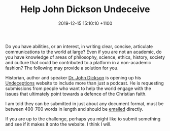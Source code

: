 ﻿---
layout: post
title: "Help John Dickson Undeceive"
date: 2019-12-15 15:10:10 +1100
categories: Apologetics, Religion, Spirituality, Philosophy, ExternalRefs.
description: "Help John Dickson find undeceivers for his Undeceptions platform."
---

Do you have abilities, or an interest, in writing clear, concise, articulate communications to the world at large? Even if you are not an academic, do you have knowledge of areas of philosophy, science, ethics, history, society and culture that could be contributed to a platform in a non-academic fashion? The following may provide a solution for you.

Historian, author and speaker [Dr. John Dickson](https://www.johndickson.org/bio) is opening up his [Undeceptions](https://undeceptions.com/) website to include more than just a podcast.  He is requesting submissions from people who want to help the world engage with the issues that ultimately point towards a defence of the Christian faith.

I am told they can be submitted in just about any document format, must be between 400-700 words in length and should be [emailed](mailto:questions@undeceptions.com) directly.

If you are up to the challenge, perhaps you might like to submit something and see if it makes it onto the website.  I think I will.